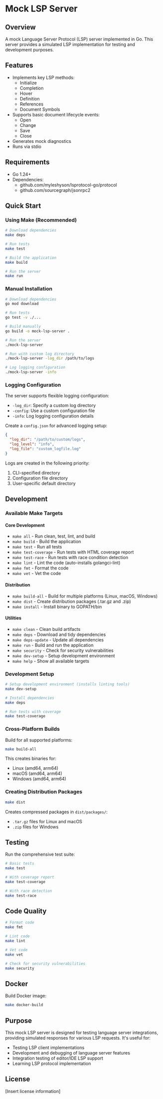 # Mock LSP Server

## Overview

A mock Language Server Protocol (LSP) server implemented in Go. This server provides a simulated LSP implementation for testing and development purposes.

## Features

- Implements key LSP methods:
  - Initialize
  - Completion
  - Hover
  - Definition
  - References
  - Document Symbols
- Supports basic document lifecycle events:
  - Open
  - Change
  - Save
  - Close
- Generates mock diagnostics
- Runs via stdio

## Requirements

- Go 1.24+
- Dependencies:
  - github.com/myleshyson/lsprotocol-go/protocol
  - github.com/sourcegraph/jsonrpc2

## Quick Start

### Using Make (Recommended)

```bash
# Download dependencies
make deps

# Run tests
make test

# Build the application
make build

# Run the server
make run
```

### Manual Installation

```bash
# Download dependencies
go mod download

# Run tests
go test -v ./...

# Build manually
go build -o mock-lsp-server .

# Run the server
./mock-lsp-server

# Run with custom log directory
./mock-lsp-server -log_dir /path/to/logs

# Log logging configuration
./mock-lsp-server -info
```

### Logging Configuration

The server supports flexible logging configuration:

- `-log_dir`: Specify a custom log directory
- `-config`: Use a custom configuration file
- `-info`: Log logging configuration details

Create a `config.json` for advanced logging setup:

```json
{
  "log_dir": "/path/to/custom/logs",
  "log_level": "info",
  "log_file": "custom_logfile.log"
}
```

Logs are created in the following priority:

1. CLI-specified directory
2. Configuration file directory
3. User-specific default directory

## Development

### Available Make Targets

#### Core Development

- `make all` - Run clean, test, lint, and build
- `make build` - Build the application
- `make test` - Run all tests
- `make test-coverage` - Run tests with HTML coverage report
- `make test-race` - Run tests with race condition detection
- `make lint` - Lint the code (auto-installs golangci-lint)
- `make fmt` - Format the code
- `make vet` - Vet the code

#### Distribution

- `make build-all` - Build for multiple platforms (Linux, macOS, Windows)
- `make dist` - Create distribution packages (.tar.gz and .zip)
- `make install` - Install binary to GOPATH/bin

#### Utilities

- `make clean` - Clean build artifacts
- `make deps` - Download and tidy dependencies
- `make deps-update` - Update all dependencies
- `make run` - Build and run the application
- `make security` - Check for security vulnerabilities
- `make dev-setup` - Setup development environment
- `make help` - Show all available targets

### Development Setup

```bash
# Setup development environment (installs linting tools)
make dev-setup

# Install dependencies
make deps

# Run tests with coverage
make test-coverage
```

### Cross-Platform Builds

Build for all supported platforms:

```bash
make build-all
```

This creates binaries for:

- Linux (amd64, arm64)
- macOS (amd64, arm64)
- Windows (amd64, arm64)

### Creating Distribution Packages

```bash
make dist
```

Creates compressed packages in `dist/packages/`:

- `.tar.gz` files for Linux and macOS
- `.zip` files for Windows

## Testing

Run the comprehensive test suite:

```bash
# Basic tests
make test

# With coverage report
make test-coverage

# With race detection
make test-race
```

## Code Quality

```bash
# Format code
make fmt

# Lint code
make lint

# Vet code
make vet

# Check for security vulnerabilities
make security
```

## Docker

Build Docker image:

```bash
make docker-build
```

## Purpose

This mock LSP server is designed for testing language server integrations, providing simulated responses for various LSP requests. It's useful for:

- Testing LSP client implementations
- Development and debugging of language server features
- Integration testing of editor/IDE LSP support
- Learning LSP protocol implementation

## License

[Insert license information]
